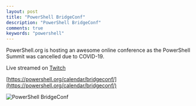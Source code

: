 ```yaml
---
layout: post
title: "PowerShell BridgeConf"
description: "PowerShell BridgeConf"
comments: true
keywords: "powershell"
---
```

PowerShell.org is hosting an awesome online conference as the PowerShell Summit was cancelled due to COVID-19.

Live streamed on [Twitch](https://www.twitch.tv/bridgeconf)

[https://powershell.org/calendar/bridgeconf/](https://powershell.org/calendar/bridgeconf/)

![PowerShell BridgeConf](https://uce225489995b524402565df9aa0.dl.dropboxusercontent.com/cd/0/inline/A2171tM7HaFIu8npwZolmknb2ZFWzLpzSCtL-UjtiG4-_sXp5prpvF0rZOXnQRaZhO5wks21XR9A6nkS0kk1UrfzeI39t9RxOo1oWiEg8uKKnmkdWDem1DCXtUmgL4aI7sI/file#)
